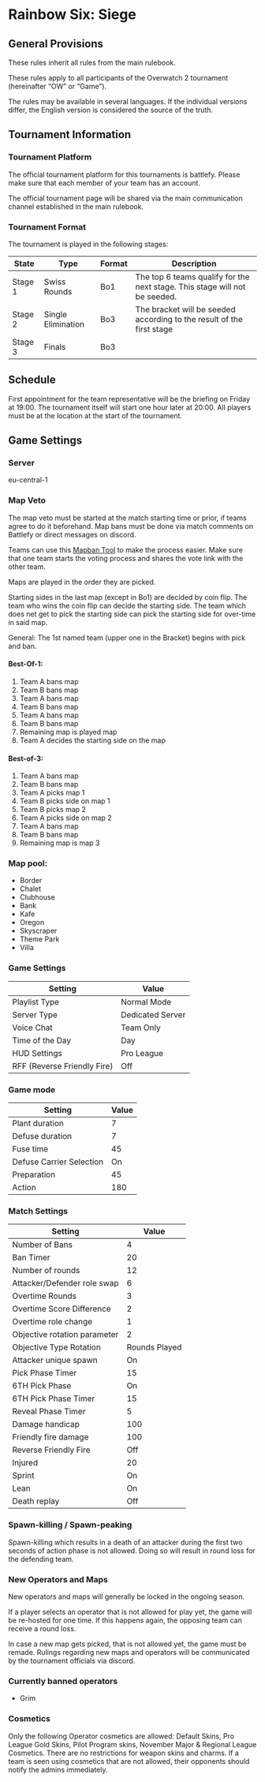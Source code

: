 # Rainbow Six: Siege

## General Provisions

These rules inherit all rules from the main rulebook.

These rules apply to all participants of the Overwatch 2 tournament (hereinafter “OW” or “Game”).

The rules may be available in several languages. If the individual versions differ, the English version is considered the source of the truth.

## Tournament Information

### Tournament Platform

The official tournament platform for this tournaments is battlefy.
Please make sure that each member of your team has an account.

The official tournament page will be shared via the main communication channel established in the main rulebook.

### Tournament Format

The tournament is played in the following stages:

| State   | Type               | Format | Description                                                                |
|---------|--------------------|--------|----------------------------------------------------------------------------|
| Stage 1 | Swiss Rounds       | Bo1    | The top 6 teams qualify for the next stage. This stage will not be seeded. |
| Stage 2 | Single Elimination | Bo3    | The bracket will be seeded according to the result of the first stage      |
| Stage 3 | Finals             | Bo3    |                                                                            |

## Schedule

First appointment for the team representative will be the briefing on Friday at 19:00.
The tournament itself will start one hour later at 20:00.
All players must be at the location at the start of the tournament.

## Game Settings

### Server

eu-central-1

### Map Veto

The map veto must be started at the match starting time or prior, if teams agree to do it beforehand.
Map bans must be done via match comments on Battlefy or direct messages on discord.

Teams can use this [Mapban Tool](https://www.mapban.gg/en/ban/r6s/competitive) to make the process easier.
Make sure that one team starts the voting process and shares the vote link with the other team.

Maps are played in the order they are picked.

Starting sides in the last map (except in Bo1) are decided by coin flip.
The team who wins the coin flip can decide the starting side.
The team which does net get to pick the starting side can pick the starting side for over-time in said map.

General: The 1st named team (upper one in the Bracket) begins with pick and ban.

#### Best-Of-1:

1. Team A bans map
2. Team B bans map
3. Team A bans map
4. Team B bans map
5. Team A bans map
6. Team B bans map
7. Remaining map is played map
8. Team A decides the starting side on the map

#### Best-of-3:

1. Team A bans map
2. Team B bans map
3. Team A picks map 1
4. Team B picks side on map 1
5. Team B picks map 2
6. Team A picks side on map 2
7. Team A bans map
8. Team B bans map
9. Remaining map is map 3

### Map pool:

* Border
* Chalet
* Clubhouse
* Bank
* Kafe
* Oregon
* Skyscraper
* Theme Park
* Villa


### Game Settings

| Setting                         | Value            |
|---------------------------------|------------------|
| Playlist Type                   | Normal Mode      |
| Server Type                     | Dedicated Server |
| Voice Chat                      | Team Only        |
| Time of the Day                 | Day              |
| HUD Settings                    | Pro League       |
| RFF (Reverse Friendly Fire)     | Off              |

### Game mode

| Setting                  | Value |
|--------------------------|-------|
| Plant duration           | 7     |
| Defuse duration          | 7     |
| Fuse time                | 45    |
| Defuse Carrier Selection | On    |
| Preparation              | 45    |
| Action                   | 180   |

### Match Settings

| Setting                      | Value         |
|------------------------------|---------------|
| Number of Bans               | 4             |
| Ban Timer                    | 20            |
| Number of rounds             | 12            |
| Attacker/Defender role swap  | 6             |
| Overtime Rounds              | 3             |
| Overtime Score Difference    | 2             |
| Overtime role change         | 1             |
| Objective rotation parameter | 2             |
| Objective Type Rotation      | Rounds Played |
| Attacker unique spawn        | On            |
| Pick Phase Timer             | 15            |
| 6TH Pick Phase               | On            |
| 6TH Pick Phase Timer         | 15            |
| Reveal Phase Timer           | 5             |
| Damage handicap              | 100           |
| Friendly fire damage         | 100           |
| Reverse Friendly Fire        | Off           |
| Injured                      | 20            |
| Sprint                       | On            |
| Lean                         | On            |
| Death replay                 | Off           |

### Spawn-killing / Spawn-peaking

Spawn-killing which results in a death of an attacker during the first two seconds of action phase is not allowed.
Doing so will result in round loss for the defending team.

### New Operators and Maps

New operators and maps will generally be locked in the ongoing season.

If a player selects an operator that is not allowed for play yet, the game will be re-hosted for one time.
If this happens again, the opposing team can receive a round loss.

In case a new map gets picked, that is not allowed yet, the game must be remade.
Rulings regarding new maps and operators will be communicated by the tournament officials via discord.

### Currently banned operators

* Grim

### Cosmetics

Only the following Operator cosmetics are allowed: Default Skins, Pro League Gold Skins, Pilot Program skins, November Major & Regional League Cosmetics.
There are no restrictions for weapon skins and charms. If a team is seen using cosmetics that are not allowed, their opponents should notify the admins immediately.
